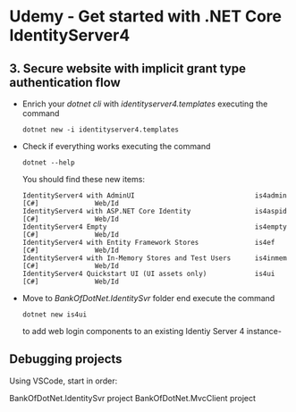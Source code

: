 # Udemy - Get started with .NET Core IdentityServer4

## 3. Secure website with implicit grant type authentication flow

- Enrich your _dotnet cli_ with _identityserver4.templates_ executing the command 
    ```
    dotnet new -i identityserver4.templates
    ```
- Check if everything works executing the command
    ```
    dotnet --help
    ```
    You should find these new items:
    ```
    IdentityServer4 with AdminUI                              is4admin                 [C#]              Web/Id
    IdentityServer4 with ASP.NET Core Identity                is4aspid                 [C#]              Web/Id
    IdentityServer4 Empty                                     is4empty                 [C#]              Web/Id
    IdentityServer4 with Entity Framework Stores              is4ef                    [C#]              Web/Id
    IdentityServer4 with In-Memory Stores and Test Users      is4inmem                 [C#]              Web/Id
    IdentityServer4 Quickstart UI (UI assets only)            is4ui                    [C#]              Web/Id
    ```
- Move to _BankOfDotNet.IdentitySvr_ folder end execute the command
    ```
    dotnet new is4ui
    ```
    to add web login components to an existing Identiy Server 4 instance-

## Debugging projects
Using VSCode, start in order:

BankOfDotNet.IdentitySvr project
BankOfDotNet.MvcClient project